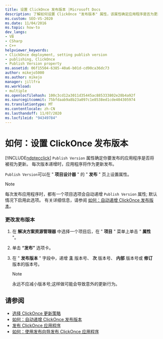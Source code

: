 ```yaml
---
title: 设置 ClickOnce 发布版本 |Microsoft Docs
description: 了解如何设置 ClickOnce "发布版本" 属性，该属性确定应用程序是否为更新。
ms.custom: SEO-VS-2020
ms.date: 11/04/2016
ms.topic: how-to
dev_langs:
- VB
- CSharp
- C++
helpviewer_keywords:
- ClickOnce deployment, setting publish version
- publishing, ClickOnce
- Publish Version property
ms.assetid: 06f15504-6385-40a6-b01d-cd90ca36dc73
author: mikejo5000
ms.author: mikejo
manager: jillfra
ms.workload:
- multiple
ms.openlocfilehash: 100c3cd12a3011d35445ac885333802e28b4a92f
ms.sourcegitcommit: 75bfdaab9a8b23a097c1e8538ed1cde404305974
ms.translationtype: MT
ms.contentlocale: zh-CN
ms.lasthandoff: 11/07/2020
ms.locfileid: "94349784"
---
```

# <a name="how-to-set-the-clickonce-publish-version"></a>如何：设置 ClickOnce 发布版本
[!INCLUDE[ndptecclick](../deployment/includes/ndptecclick_md.md)] `Publish Version` 属性确定你要发布的应用程序是否将被视为更新。 每次版本递增时，应用程序将作为更新发布。

 `Publish Version`可以在 " **项目设计器** " 的 " **发布** " 页上设置属性。

> [!NOTE]
> 每次发布应用程序时，都有一个项目选项会自动递增 `Publish Version` 属性; 默认情况下启用此选项。 有关详细信息，请参阅 [如何：自动递增 ClickOnce 发布版本](../deployment/how-to-automatically-increment-the-clickonce-publish-version.md)。

### <a name="to-change-the-publish-version"></a>更改发布版本

1. 在 **解决方案资源管理器** 中选择一个项目后，在 " **项目** " 菜单上单击 " **属性** "。

2. 单击 **“发布”** 选项卡。

3. 在 " **发布版本** " 字段中，递增 **主** 版本号、 **次** 版本号、 **内部** 版本号或 **修订** 版本的版本号。

    > [!NOTE]
    > 永远不应减小版本号;这样做可能会导致意外的更新行为。

## <a name="see-also"></a>请参阅
- [选择 ClickOnce 更新策略](../deployment/choosing-a-clickonce-update-strategy.md)
- [如何：自动递增 ClickOnce 发布版本](../deployment/how-to-automatically-increment-the-clickonce-publish-version.md)
- [发布 ClickOnce 应用程序](../deployment/publishing-clickonce-applications.md)
- [如何：使用发布向导发布 ClickOnce 应用程序](../deployment/how-to-publish-a-clickonce-application-using-the-publish-wizard.md)
